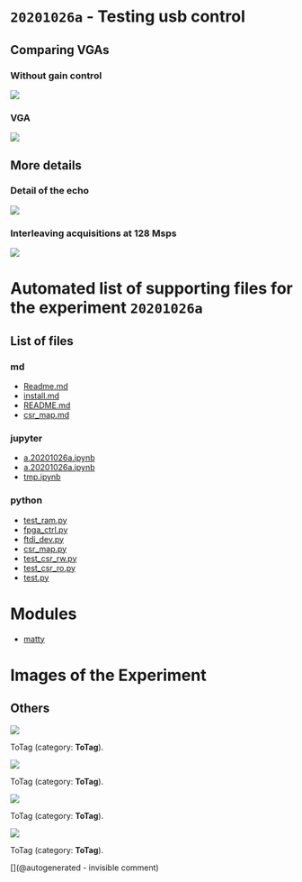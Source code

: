 # `20201026a` - Testing usb control

## Comparing VGAs

### Without gain control

![](/matty/20201026a/images/no_vga.png)

### VGA

![](/matty/20201026a/images/vga.png)

## More details

### Detail of the echo

![](/matty/20201026a/images/ping.png)

### Interleaving acquisitions at 128 Msps

![](/matty/20201026a/images/128msps.png)


# Automated list of supporting files for the __experiment `20201026a`__

## List of files

### md

* [Readme.md](/matty/20201026a/Readme.md)
* [install.md](/matty/20201026a/install.md)
* [README.md](/matty/20201026a/fpga_ctrl/README.md)
* [csr_map.md](/matty/20201026a/fpga_ctrl/csr_map.md)


### jupyter

* [a.20201026a.ipynb](/matty/20201031a/fpga_ctrl/a.20201026a.ipynb)
* [a.20201026a.ipynb](/matty/20201026a/fpga_ctrl/a.20201026a.ipynb)
* [tmp.ipynb](/tmp.ipynb)


### python

* [test_ram.py](/matty/20201026a/fpga_ctrl/test_ram.py)
* [fpga_ctrl.py](/matty/20201026a/fpga_ctrl/fpga_ctrl.py)
* [ftdi_dev.py](/matty/20201026a/fpga_ctrl/ftdi_dev.py)
* [csr_map.py](/matty/20201026a/fpga_ctrl/csr_map.py)
* [test_csr_rw.py](/matty/20201026a/fpga_ctrl/test_csr_rw.py)
* [test_csr_ro.py](/matty/20201026a/fpga_ctrl/test_csr_ro.py)
* [test.py](/matty/20201026a/fpga_ctrl/test.py)





# Modules

* [matty](/matty/)




# Images of the Experiment

## Others

![](/matty/20201026a/images/no_vga.png)

ToTag (category: __ToTag__).

![](/matty/20201026a/images/vga.png)

ToTag (category: __ToTag__).

![](/matty/20201026a/images/ping.png)

ToTag (category: __ToTag__).

![](/matty/20201026a/images/128msps.png)

ToTag (category: __ToTag__).










[](@autogenerated - invisible comment)